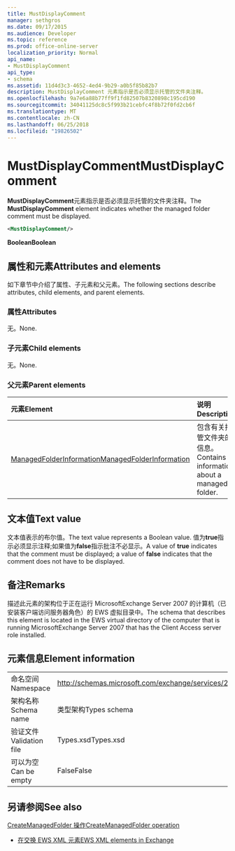 ```yaml
---
title: MustDisplayComment
manager: sethgros
ms.date: 09/17/2015
ms.audience: Developer
ms.topic: reference
ms.prod: office-online-server
localization_priority: Normal
api_name:
- MustDisplayComment
api_type:
- schema
ms.assetid: 11d4d3c3-4652-4ed4-9b29-a0b5f85b82b7
description: MustDisplayComment 元素指示是否必须显示托管的文件夹注释。
ms.openlocfilehash: 9a7e6a88b77ff9f1fd82507b8320898c195cd190
ms.sourcegitcommit: 34041125dc8c5f993b21cebfc4f8b72f0fd2cb6f
ms.translationtype: MT
ms.contentlocale: zh-CN
ms.lasthandoff: 06/25/2018
ms.locfileid: "19826502"
---
```

# <a name="mustdisplaycomment"></a><span data-ttu-id="f4418-103">MustDisplayComment</span><span class="sxs-lookup"><span data-stu-id="f4418-103">MustDisplayComment</span></span>

<span data-ttu-id="f4418-104">**MustDisplayComment**元素指示是否必须显示托管的文件夹注释。</span><span class="sxs-lookup"><span data-stu-id="f4418-104">The **MustDisplayComment** element indicates whether the managed folder comment must be displayed.</span></span> 
  
```xml
<MustDisplayComment/>
```

 <span data-ttu-id="f4418-105">**Boolean**</span><span class="sxs-lookup"><span data-stu-id="f4418-105">**Boolean**</span></span>
## <a name="attributes-and-elements"></a><span data-ttu-id="f4418-106">属性和元素</span><span class="sxs-lookup"><span data-stu-id="f4418-106">Attributes and elements</span></span>

<span data-ttu-id="f4418-107">如下章节中介绍了属性、子元素和父元素。</span><span class="sxs-lookup"><span data-stu-id="f4418-107">The following sections describe attributes, child elements, and parent elements.</span></span>
  
### <a name="attributes"></a><span data-ttu-id="f4418-108">属性</span><span class="sxs-lookup"><span data-stu-id="f4418-108">Attributes</span></span>

<span data-ttu-id="f4418-109">无。</span><span class="sxs-lookup"><span data-stu-id="f4418-109">None.</span></span>
  
### <a name="child-elements"></a><span data-ttu-id="f4418-110">子元素</span><span class="sxs-lookup"><span data-stu-id="f4418-110">Child elements</span></span>

<span data-ttu-id="f4418-111">无。</span><span class="sxs-lookup"><span data-stu-id="f4418-111">None.</span></span>
  
### <a name="parent-elements"></a><span data-ttu-id="f4418-112">父元素</span><span class="sxs-lookup"><span data-stu-id="f4418-112">Parent elements</span></span>

|<span data-ttu-id="f4418-113">**元素**</span><span class="sxs-lookup"><span data-stu-id="f4418-113">**Element**</span></span>|<span data-ttu-id="f4418-114">**说明**</span><span class="sxs-lookup"><span data-stu-id="f4418-114">**Description**</span></span>|
|:-----|:-----|
|[<span data-ttu-id="f4418-115">ManagedFolderInformation</span><span class="sxs-lookup"><span data-stu-id="f4418-115">ManagedFolderInformation</span></span>](managedfolderinformation.md) <br/> |<span data-ttu-id="f4418-116">包含有关托管文件夹的信息。</span><span class="sxs-lookup"><span data-stu-id="f4418-116">Contains information about a managed folder.</span></span>  <br/> |
   
## <a name="text-value"></a><span data-ttu-id="f4418-117">文本值</span><span class="sxs-lookup"><span data-stu-id="f4418-117">Text value</span></span>

<span data-ttu-id="f4418-118">文本值表示的布尔值。</span><span class="sxs-lookup"><span data-stu-id="f4418-118">The text value represents a Boolean value.</span></span> <span data-ttu-id="f4418-119">值为**true**指示必须显示注释;如果值为**false**指示批注不必显示。</span><span class="sxs-lookup"><span data-stu-id="f4418-119">A value of **true** indicates that the comment must be displayed; a value of **false** indicates that the comment does not have to be displayed.</span></span> 
  
## <a name="remarks"></a><span data-ttu-id="f4418-120">备注</span><span class="sxs-lookup"><span data-stu-id="f4418-120">Remarks</span></span>

<span data-ttu-id="f4418-121">描述此元素的架构位于正在运行 MicrosoftExchange Server 2007 的计算机（已安装客户端访问服务器角色）的 EWS 虚拟目录中。</span><span class="sxs-lookup"><span data-stu-id="f4418-121">The schema that describes this element is located in the EWS virtual directory of the computer that is running MicrosoftExchange Server 2007 that has the Client Access server role installed.</span></span>
  
## <a name="element-information"></a><span data-ttu-id="f4418-122">元素信息</span><span class="sxs-lookup"><span data-stu-id="f4418-122">Element information</span></span>

|||
|:-----|:-----|
|<span data-ttu-id="f4418-123">命名空间</span><span class="sxs-lookup"><span data-stu-id="f4418-123">Namespace</span></span>  <br/> |http://schemas.microsoft.com/exchange/services/2006/types  <br/> |
|<span data-ttu-id="f4418-124">架构名称</span><span class="sxs-lookup"><span data-stu-id="f4418-124">Schema name</span></span>  <br/> |<span data-ttu-id="f4418-125">类型架构</span><span class="sxs-lookup"><span data-stu-id="f4418-125">Types schema</span></span>  <br/> |
|<span data-ttu-id="f4418-126">验证文件</span><span class="sxs-lookup"><span data-stu-id="f4418-126">Validation file</span></span>  <br/> |<span data-ttu-id="f4418-127">Types.xsd</span><span class="sxs-lookup"><span data-stu-id="f4418-127">Types.xsd</span></span>  <br/> |
|<span data-ttu-id="f4418-128">可以为空</span><span class="sxs-lookup"><span data-stu-id="f4418-128">Can be empty</span></span>  <br/> |<span data-ttu-id="f4418-129">False</span><span class="sxs-lookup"><span data-stu-id="f4418-129">False</span></span>  <br/> |
   
## <a name="see-also"></a><span data-ttu-id="f4418-130">另请参阅</span><span class="sxs-lookup"><span data-stu-id="f4418-130">See also</span></span>



[<span data-ttu-id="f4418-131">CreateManagedFolder 操作</span><span class="sxs-lookup"><span data-stu-id="f4418-131">CreateManagedFolder operation</span></span>](createmanagedfolder-operation.md)


- [<span data-ttu-id="f4418-132">在交换 EWS XML 元素</span><span class="sxs-lookup"><span data-stu-id="f4418-132">EWS XML elements in Exchange</span></span>](ews-xml-elements-in-exchange.md)

